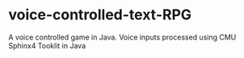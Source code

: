 # voice-controlled-text-RPG
A voice controlled game in Java.
Voice inputs processed using CMU Sphinx4 Tooklit in Java
